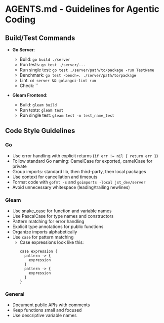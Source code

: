 # AGENTS.md - Guidelines for Agentic Coding

## Build/Test Commands
- **Go Server**:
  - Build: `go build ./server`
  - Run tests: `go test ./server/...`
  - Run single test: `go test ./server/path/to/package -run TestName`
  - Benchmark: `go test -bench=. ./server/path/to/package`
  - Lint: `cd server && golangci-lint run`
  - Check: ``

- **Gleam Frontend**:
  - Build: `gleam build`
  - Run tests: `gleam test`
  - Run single test: `gleam test -m test_name_test`

## Code Style Guidelines

### Go
- Use error handling with explicit returns (`if err != nil { return err }`)
- Follow standard Go naming: CamelCase for exported, camelCase for private
- Group imports: standard lib, then third-party, then local packages
- Use context for cancellation and timeouts
- Format code with `gofmt -s` and `goimports -local jst_dev/server`
- Avoid unnecessary whitespace (leading/trailing newlines)

### Gleam
- Use snake_case for function and variable names
- Use PascalCase for type names and constructors
- Pattern matching for error handling
- Explicit type annotations for public functions
- Organize imports alphabetically
- Use `case` for pattern matching
  - Case expressions look like this:
    ```gleam
    case expression {
      pattern -> {
        expression
      }
      pattern -> {
        expression
      }
    }
    ```

### General
- Document public APIs with comments
- Keep functions small and focused
- Use descriptive variable names